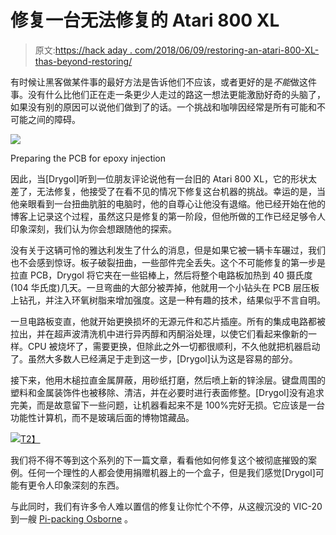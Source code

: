 # 修复一台无法修复的 Atari 800 XL

> 原文:[https://hack aday . com/2018/06/09/restoring-an-atari-800-XL-thas-beyond-restoring/](https://hackaday.com/2018/06/09/restoring-an-atari-800-xl-thats-beyond-restoring/)

有时候让黑客做某件事的最好方法是告诉他们不应该，或者更好的是*不能*做这件事。没有什么比他们正在走一条更少人走过的路这一想法更能激励好奇的头脑了，如果没有别的原因可以说他们做到了的话。一个挑战和咖啡因经常是所有可能和不可能之间的障碍。

[![](../Images/feebeeed459d688f7af375acf4f3cef6.png)](https://hackaday.com/wp-content/uploads/2018/06/800xl_detail1.jpg)

Preparing the PCB for epoxy injection

因此，当[Drygol]听到一位朋友评论说他有一台旧的 Atari 800 XL，它的形状太差了，无法修复，他接受了在看不见的情况下修复这台机器的挑战。幸运的是，当他亲眼看到一台扭曲肮脏的电脑时，他的自尊心让他没有退缩。他已经开始在他的博客上记录这个过程，虽然这只是修复的第一阶段，但他所做的工作已经足够令人印象深刻，我们认为你会想跟随他的探索。

没有关于这辆可怜的雅达利发生了什么的消息，但是如果它被一辆卡车碾过，我们也不会感到惊讶。板子破裂扭曲，一些部件完全丢失。这个不可能修复的第一步是拉直 PCB，Drygol 将它夹在一些铝棒上，然后将整个电路板加热到 40 摄氏度(104 华氏度)几天。一旦弯曲的大部分被弄掉，他就用一个小钻头在 PCB 层压板上钻孔，并注入环氧树脂来增加强度。这是一种有趣的技术，结果似乎不言自明。

一旦电路板变直，他就开始更换损坏的无源元件和芯片插座。所有的集成电路都被拉出，并在超声波清洗机中进行异丙醇和丙酮浴处理，以使它们看起来像新的一样。CPU 被烧坏了，需要更换，但除此之外一切都很顺利，不久他就把机器启动了。虽然大多数人已经满足于走到这一步，[Drygol]认为这是容易的部分。

接下来，他用木槌拉直金属屏蔽，用砂纸打磨，然后喷上新的锌涂层。键盘周围的塑料和金属装饰件也被移除、清洁，并在必要时进行表面修整。[Drygol]没有追求完美，而是故意留下一些问题，让机器看起来不是 100%完好无损。它应该是一台功能性计算机，而不是玻璃后面的博物馆藏品。

[![](../Images/a9aaa28b3b79cf28fd34ecafb167028b.png)T2】](https://hackaday.com/wp-content/uploads/2018/06/800xl_detail2.jpg)

我们将不得不等到这个系列的下一篇文章，看看他如何修复这个被彻底摧毁的案例。任何一个理性的人都会使用捐赠机器上的一个盒子，但是我们感觉[Drygol]可能有更令人印象深刻的东西。

与此同时，我们有许多令人难以置信的修复让你忙个不停，从这艘沉没的 VIC-20 到一艘 [Pi-packing Osborne](https://hackaday.com/2018/05/17/suitcase-computer-reborn-with-raspberry-pi-inside/) 。